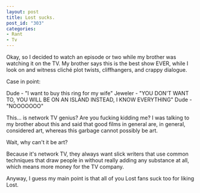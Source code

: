 ```yaml
--- 
layout: post
title: Lost sucks.
post_id: "303"
categories:
- Rant
- Tv
---
```

Okay, so I decided to watch an episode or two while my brother was watching it on the TV.  My brother says this is the best show EVER, while I look on and witness cliché plot twists, cliffhangers, and crappy dialogue.

Case in point:

Dude - "I want to buy this ring for my wife"
Jeweler - "YOU DON'T WANT TO, YOU WILL BE ON AN ISLAND INSTEAD, I KNOW EVERYTHING"
Dude - "NOOOOOOO"

This... is network TV genius?  Are you fucking kidding me?  I was talking to my brother about this and said that good films in general are, in general, considered art, whereas this garbage cannot possibly be art.

Wait, why can't it be art?

Because it's network TV, they always want slick writers that use common techniques that draw people in without really adding any substance at all, which means more money for the TV company.

Anyway, I guess my main point is that all of you Lost fans suck too for liking Lost.
